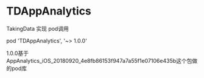 # TDAppAnalytics
TakingData 实现 pod调用

pod 'TDAppAnalytics', '~> 1.0.0'

1.0.0基于AppAnalytics_iOS_20180920_4e8fb86153f947a7a55f1e07106e435b这个包做的pod库
